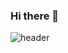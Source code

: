 ### Hi there 👋

![header](https://capsule-render.vercel.app/api?height=200&type=waving&color=0:687317,100:E9DFC7&text=Soomin&animation=fadeIn&fontSize=60&fontAlign=80&fontAlignY=35)

<!--
**soom4478/soom4478** is a ✨ _special_ ✨ repository because its `README.md` (this file) appears on your GitHub profile.

Here are some ideas to get you started:

- 🔭 I’m currently working on ...
- 🌱 I’m currently learning ...
- 👯 I’m looking to collaborate on ...
- 🤔 I’m looking for help with ...
- 💬 Ask me about ...
- 📫 How to reach me: ...
- 😄 Pronouns: ...
- ⚡ Fun fact: ...
-->
